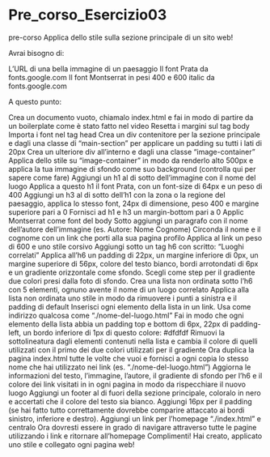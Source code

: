 # Pre_corso_Esercizio03

pre-corso
Applica dello stile sulla sezione principale di un sito web!

Avrai bisogno di:

L’URL di una bella immagine di un paesaggio
Il font Prata da fonts.google.com
Il font Montserrat in pesi 400 e 600 italic da fonts.google.com
 

A questo punto:

Crea un documento vuoto, chiamalo index.html e fai in modo di partire da un boilerplate come è stato fatto nel video
Resetta i margini sul tag body
Importa i font nel tag head
Crea un div contenitore per la sezione principale e dagli una classe di “main-section” per applicare un padding su tutti i lati di 20px
Crea un ulteriore div all’interno e dagli una classe “image-container”
Applica dello stile su “image-container” in modo da renderlo alto 500px e applica la tua immagine di sfondo come suo background (controlla qui per sapere come fare)
Aggiungi un h1 al di sotto dell’immagine con il nome del luogo
Applica a questo h1 il font Prata, con un font-size di 64px e un peso di 400
Aggiungi un h3 al di sotto dell’h1 con la zona o la regione del paesaggio, applica lo stesso font, 24px di dimensione, peso 400 e margine superiore pari a 0
Fornisci ad h1 e h3 un margin-bottom pari a 0
Applic Montserrat come font del body
Sotto aggiungi un paragrafo con il nome dell’autore dell’immagine (es. Autore: Nome Cognome)
Circonda il nome e il cognome con un link che porti alla sua pagina profilo
Applica al link un peso di 600 e uno stile corsivo
Aggiungi sotto un tag h6 con scritto: “Luoghi correlati”
Applica all’h6 un padding di 22px, un margine inferiore di 0px, un margine superiore di 56px, colore del testo bianco, bordi arrotondati di 6px e un gradiente orizzontale come sfondo. Scegli come step per il gradiente due colori presi dalla foto di sfondo.
Crea una lista non ordinata sotto l’h6 con 5 elementi, ognuno avente il nome di un luogo correlato
Applica alla lista non ordinata uno stile in modo da rimuovere i punti a sinistra e il padding di default
Inserisci ogni elemento della lista in un link. Usa come indirizzo qualcosa come “./nome-del-luogo.html”
Fai in modo che ogni elemento della lista abbia un padding top e bottom di 6px, 22px di padding-left, un bordo inferiore di 1px di questo colore: #dfdfdf
Rimuovi la sottolineatura dagli elementi contenuti nella lista e cambia il colore di quelli utilizzati con il primo dei due colori utilizzati per il gradiente
Ora duplica la pagina index.html tutte le volte che vuoi e fornisci a ogni copia lo stesso nome che hai utilizzato nei link (es. “./nome-del-luogo.html”)
Aggiorna le informazioni del testo, l’immagine, l’autore, il gradiente di sfondo per l’h6 e il colore dei link visitati in in ogni pagina in modo da rispecchiare il nuovo luogo
Aggiungi un footer al di fuori della sezione principale, coloralo in nero e accertati che il colore del testo sia bianco. Aggiungi 16px per il padding (se hai fatto tutto correttamente dovrebbe comparire attaccato ai bordi sinistro, inferiore e destro).
Aggiungi un link per l’homepage “./index.html” e centralo
Ora dovresti essere in grado di navigare attraverso tutte le pagine utilizzando i link e ritornare all’homepage
Complimenti! Hai creato, applicato uno stile e collegato ogni pagina web!
